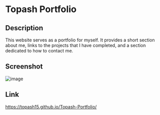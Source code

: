 # Topash Portfolio

## Description 

This website serves as a portfolio for myself. It provides a short section about me, links to the projects that I have completed, and a section dedicated to how to contact me.


## Screenshot

![image](https://user-images.githubusercontent.com/56897774/124361887-a79a9000-dbff-11eb-8998-c8d58ddff076.png)

## Link
https://topash15.github.io/Topash-Portfolio/
